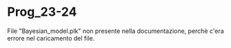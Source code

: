 # Prog_23-24

File "Bayesian_model.plk" non presente nella documentazione, perchè c'era errore nel caricamento del file.
